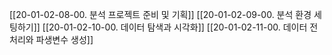[[20-01-02-08-00. 분석 프로젝트 준비 및 기획]]
[[20-01-02-09-00. 분석 환경 세팅하기]]
[[20-01-02-10-00. 데이터 탐색과 시각화]]
[[20-01-02-11-00. 데이터 전처리와 파생변수 생성]]